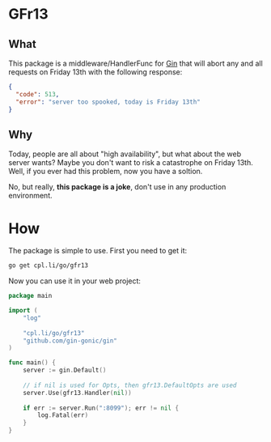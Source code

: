 # GFr13

## What

This package is a middleware/HandlerFunc for [Gin](https://github.com/gin-gonic/gin) that will abort any and all requests on Friday 13th with the following response:

```json
{
  "code": 513,
  "error": "server too spooked, today is Friday 13th"
}
```

## Why

Today, people are all about "high availability", but what about the web server wants? Maybe you don't want to risk a catastrophe on Friday 13th.
Well, if you ever had this problem, now you have a soltion.

No, but really, **this package is a joke**, don't use in any production environment.

# How

The package is simple to use. First you need to get it:

```bash
go get cpl.li/go/gfr13
```

Now you can use it in your web project:

```go
package main

import (
	"log"
	
	"cpl.li/go/gfr13"
	"github.com/gin-gonic/gin"
)

func main() {
	server := gin.Default()
	
	// if nil is used for Opts, then gfr13.DefaultOpts are used
	server.Use(gfr13.Handler(nil))
	
	if err := server.Run(":8099"); err != nil {
		log.Fatal(err)
	}
}
```

